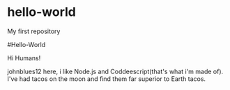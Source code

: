 # hello-world
My first repository

#Hello-World

Hi Humans!

johnblues12 here, i like Node.js and Coddeescript(that's what i'm made of).
I've had tacos on the moon and find them far superior to Earth tacos.
